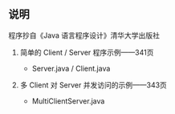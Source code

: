 ## 说明

程序抄自《Java 语言程序设计》清华大学出版社

1. 简单的 Client / Server 程序示例——341页
   * Server.java / Client.java

2. 多 Client 对 Server 并发访问的示例——343页
   * MultiClientServer.java
